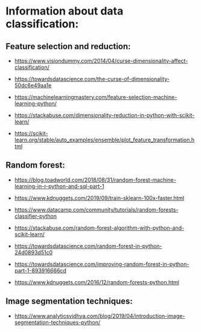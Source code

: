 Information about data classification:
==============================================================================

## Feature selection and reduction: ##

- https://www.visiondummy.com/2014/04/curse-dimensionality-affect-classification/

- https://towardsdatascience.com/the-curse-of-dimensionality-50dc6e49aa1e

- https://machinelearningmastery.com/feature-selection-machine-learning-python/

- https://stackabuse.com/dimensionality-reduction-in-python-with-scikit-learn/

- https://scikit-learn.org/stable/auto_examples/ensemble/plot_feature_transformation.html

## Random forest: ##

- https://blog.toadworld.com/2018/08/31/random-forest-machine-learning-in-r-python-and-sql-part-1

- https://www.kdnuggets.com/2019/09/train-sklearn-100x-faster.html

- https://www.datacamp.com/community/tutorials/random-forests-classifier-python

- https://stackabuse.com/random-forest-algorithm-with-python-and-scikit-learn/

- https://towardsdatascience.com/random-forest-in-python-24d0893d51c0

- https://towardsdatascience.com/improving-random-forest-in-python-part-1-893916666cd

- https://www.kdnuggets.com/2016/12/random-forests-python.html

## Image segmentation techniques: ##

- https://www.analyticsvidhya.com/blog/2019/04/introduction-image-segmentation-techniques-python/